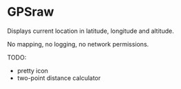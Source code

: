 # GPSraw

Displays current location in latitude, longitude and altitude.

No mapping, no logging, no network permissions.

TODO:
* pretty icon
* two-point distance calculator
